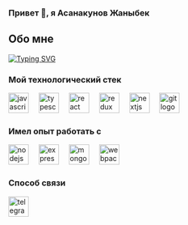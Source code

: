 ### Привет 👋, я Асанакунов Жаныбек

## Обо мне
[![Typing SVG](https://readme-typing-svg.demolab.com?font=Fira+Code&size=50&duration=2000&pause=1200&center=true&vCenter=true&random=false&width=1920&height=200&lines=Frontend-%D1%80%D0%B0%D0%B7%D1%80%D0%B0%D0%B1%D0%BE%D1%82%D1%87%D0%B8%D0%BA;%D0%9E%D0%BF%D1%8B%D1%82+%D1%80%D0%B0%D0%B7%D1%80%D0%B0%D0%B1%D0%BE%D1%82%D0%BA%D0%B8+%D0%B1%D0%BE%D0%BB%D0%B5%D0%B5+%D0%B3%D0%BE%D0%B4%D0%B0;%D0%A3%D0%BC%D0%B5%D1%8E+%D1%80%D0%B0%D0%B1%D0%BE%D1%82%D0%B0%D1%82%D1%8C+%D0%BA%D0%B0%D0%BA+%D1%81%D0%B0%D0%BC%D0%BE%D1%81%D1%82%D0%BE%D1%8F%D1%82%D0%B5%D0%BB%D1%8C%D0%BD%D0%BE%2C+%D1%82%D0%B0%D0%BA+%D0%B8+%D0%B2+%D0%BA%D0%BE%D0%BC%D0%B0%D0%BD%D0%B4%D0%B5;%D0%93%D0%BE%D1%82%D0%BE%D0%B2%D0%BD%D0%BE%D1%81%D1%82%D1%8C+%D0%BA+%D0%BF%D1%80%D0%B8%D0%BE%D0%B1%D1%80%D0%B5%D1%82%D0%B5%D0%BD%D0%B8%D1%8E+%D0%B8+%D0%BE%D0%B1%D1%83%D1%87%D0%B5%D0%BD%D0%B8%D1%8E+%D0%BD%D0%BE%D0%B2%D1%8B%D1%85+%D0%BD%D0%B0%D0%B2%D1%8B%D0%BA%D0%BE%D0%B2)](https://git.io/typing-svg)

### Мой технологический стек
<div align="left">
  <img src="https://cdn.jsdelivr.net/gh/devicons/devicon/icons/javascript/javascript-original.svg" height="40" alt="javascript logo"  />
  <img width="12" />
  <img src="https://cdn.jsdelivr.net/gh/devicons/devicon/icons/typescript/typescript-original.svg" height="40" alt="typescript logo"  />
  <img width="12" />
  <img src="https://cdn.jsdelivr.net/gh/devicons/devicon/icons/react/react-original.svg" height="40" alt="react logo"  />
  <img width="12" />
  <img src="https://cdn.jsdelivr.net/gh/devicons/devicon/icons/redux/redux-original.svg" height="40" alt="redux logo"  />
  <img width="12" />
  <img src="https://skillicons.dev/icons?i=nextjs" height="40" alt="nextjs logo"  />
  <img width="12" />
  <img src="https://cdn.jsdelivr.net/gh/devicons/devicon/icons/git/git-original.svg" height="40" alt="git logo"  />
</div>

### Имел опыт работать с 
<div align="left">
  <img src="https://cdn.jsdelivr.net/gh/devicons/devicon/icons/nodejs/nodejs-original.svg" height="40" alt="nodejs logo"  />
  <img width="12" />
  <img src="https://skillicons.dev/icons?i=express" height="40" alt="express logo"  />
  <img width="12" />
  <img src="https://cdn.jsdelivr.net/gh/devicons/devicon/icons/mongodb/mongodb-original.svg" height="40" alt="mongodb logo"  />
  <img width="12" />
  <img src="https://cdn.jsdelivr.net/gh/devicons/devicon/icons/webpack/webpack-original.svg" height="40" alt="webpack logo"  />
</div>

### Способ связи
<div align="left">
  <a href="https://t.me/Janybek_Frontend_Developer" target="_blank">
    <img src="https://img.shields.io/static/v1?message=Telegram&logo=telegram&label=&color=2CA5E0&logoColor=white&labelColor=&style=for-the-badge" height="40" alt="telegram logo"  />
  </a>
</div>
<!--
**Gleef132/Gleef132** is a ✨ _special_ ✨ repository because its `README.md` (this file) appears on your GitHub profile.

Here are some ideas to get you started:
- 🔭 I’m currently working on ...
- 🌱 I’m currently learning ...
- 👯 I’m looking to collaborate on ...
- 🤔 I’m looking for help with ...
- 💬 Ask me about ...
- 📫 How to reach me: ...
- 😄 Pronouns: ...
- ⚡ Fun fact: ...
-->
